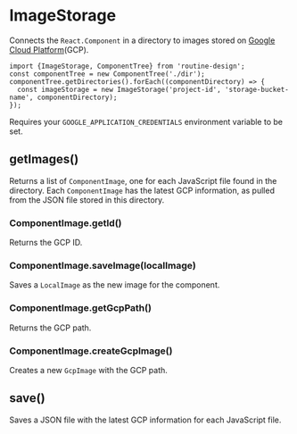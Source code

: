 # ImageStorage

Connects the `React.Component` in a directory to images stored on [Google Cloud Platform](https://cloud.google.com/)(GCP).  
```
import {ImageStorage, ComponentTree} from 'routine-design';
const componentTree = new ComponentTree('./dir');
componentTree.getDirectories().forEach((componentDirectory) => {
  const imageStorage = new ImageStorage('project-id', 'storage-bucket-name', componentDirectory);
});
```

Requires your `GOOGLE_APPLICATION_CREDENTIALS` environment variable to be set.

## getImages()

Returns a list of `ComponentImage`, one for each JavaScript file found in the directory. Each `ComponentImage` has the latest GCP information, as pulled from the JSON file stored in this directory.

### ComponentImage.getId()

Returns the GCP ID.

### ComponentImage.saveImage(localImage)

Saves a `LocalImage` as the new image for the component.

### ComponentImage.getGcpPath()

Returns the GCP path.

### ComponentImage.createGcpImage()

Creates a new `GcpImage` with the GCP path.

## save()

Saves a JSON file with the latest GCP information for each JavaScript file.


